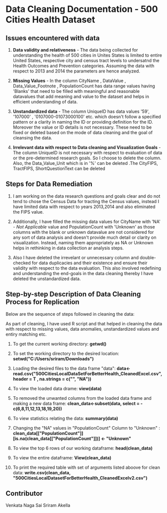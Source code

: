 # Data Cleaning Documentation - 500 Cities Health Dataset

## Issues encountered with data

1. **Data validity and relativeness** - The data being collected for understanding the health of 500 cities in Unites States is limited to entire United States, respective city and census tract levels to undersatnd the Health Outcomes and Prevention categories. 
Assuming the data with respect to 2013 and 2014 the parameters are hence analyzed.

2. **Missing Values** - In the column CityName , DataValue , Data_Value_Footnote , PopulationCount has data range values having 'Blanks' that need to be filled with meaningful and reasonable datavalues that add meaning and value to the dataset and helps in efficient understanding of data.

3. **Unstandardized data** - The column UniqueID has data values '59', '107000' , '0107000-01073000100' etc. which doesn't follow a specified pattern or a clarity in naming the ID or providing definition for the ID. Moreover the value or ID details is not necessary. These need to be fixed or deleted based on the mode of data cleaning and the goal of cleansing the data.

4. **Irrelevant data with respect to Data cleaning and Visualization Goals** - The column UniqueID is not necessary with respect to evaluation of data or the pre-determined research goals. So I choose to delete the column. Also, the Data_Value_Unit which is in '%' can be deleted .The CityFIPS, TractFIPS, ShortQuestionText can be deleted

## Steps for Data Remediation

1. I am working on the  data research questions and goals clear and do not tend to chose the Census Data for tracting the Census values, instead I have limited data with respect to years 2013,2014  and also eliminated the FIPS value.

2. Additionally, I have filled the missing data values for CityName with 'NA' - _Not Applicable_ value and PopulationCount with 'Unknown' as those columns with the blank or unknown datavalue are not considered for any sort of data analysis and doesn't provide much detail or clarity on visualization. Instead, naming them appropriately as NA or Unknown helps in rethinking in data collection ar analysis steps.

3. Also I have deleted the irrevelant or unnecessary column and double-checked for data duplicacies and their existence and ensure their validity with respect to the data evaluation. This also involved redefining and understanding the end-goals in the data cleaning thereby I have deleted the unstandardized data.

## Step-by-step Description of Data Cleaning Process for Replication

Below are the sequence of steps followed in cleaning the data:

As part of cleaning, I have used R script and that helped in cleaning the data with respect to missing values, data anomalies, unstandardized values and entiry matching etc.

1. To get the current working directory:
**getwd()**

2. To set the working directory to the desired location:
**setwd("C:/Users/sriram/Downloads")**

3. Loading the desired files to the data frame "data":
**data<-read.csv("500CitiesLocalDataSetForBetterHealth_CleanedExcel.csv", header = T , na.strings = c("", "NA"))**

4. To view the loaded data drame:
**view(data)**

5. To removed the unwanted columns from the loaded data frame and making a new data frame:
**clean_data<-subset(data, select = -c(6,8,11,12,13,18,19,20))**

6. To view statistics relating the data:
**summary(data)**

7. Changing the "NA" values in "PopulationCount" Column to "Unknown" :
**clean_data[["PopulationCount"]][is.na(clean_data[["PopulationCount"]])] <- "Unknown"**

8. To view the top 6 rows of our working dataframe:
**head(clean_data)**

9. To view the entire dataframe:
**View(clean_data)**

10. To print the required table with set of arguments listed aboove for clean data:
**write.csv(clean_data, "500CitiesLocalDatasetForBetterHealth_CleanedExcelv2.csv")**

   
## Contributor
 Venkata Naga Sai Sriram Akella

